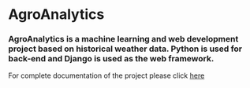 # AgroAnalytics

### AgroAnalytics is a machine learning and web development project based on historical weather data. Python is used for back-end and Django is used as the web framework.

For complete documentation of the project please click [here]()
